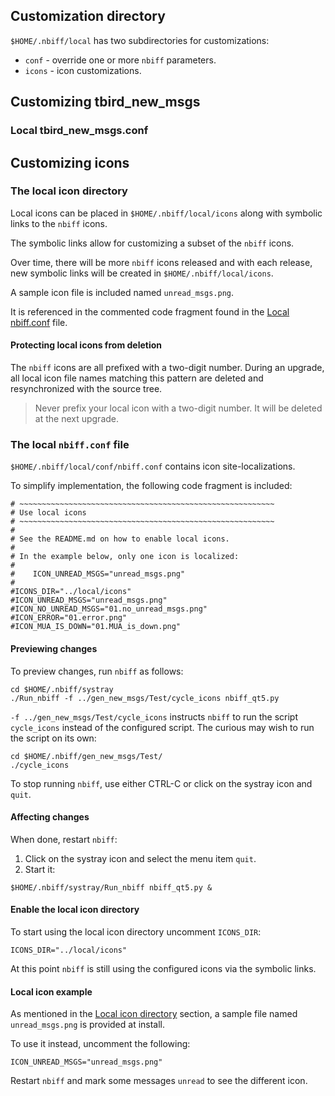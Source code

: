 ## Customization directory

`$HOME/.nbiff/local` has two subdirectories for customizations:

* `conf` - override one or more `nbiff` parameters.
* `icons` - icon customizations.

## Customizing tbird_new_msgs

### Local tbird_new_msgs.conf

## Customizing icons

### The local icon directory

Local icons can be placed in `$HOME/.nbiff/local/icons` along with
symbolic links to the `nbiff` icons.

The symbolic links allow for customizing a subset of the `nbiff`
icons.

Over time, there will be more `nbiff` icons released and with each
release, new symbolic links will be created in
`$HOME/.nbiff/local/icons`.

A sample icon file is included named `unread_msgs.png`.

It is referenced in the commented code fragment found in the [Local
nbiff.conf](#Local_nbiffconf) file.

#### Protecting local icons from deletion

The `nbiff` icons are all prefixed with a two-digit number.  During an
upgrade, all local icon file names matching this pattern are deleted
and resynchronized with the source tree.

> Never prefix your local icon with a two-digit number.  It will be
> deleted at the next upgrade.

### The local `nbiff.conf` file

`$HOME/.nbiff/local/conf/nbiff.conf` contains icon site-localizations.

To simplify implementation, the following code fragment is included:

```shell
# ~~~~~~~~~~~~~~~~~~~~~~~~~~~~~~~~~~~~~~~~~~~~~~~~~~~~~~~~~
# Use local icons
# ~~~~~~~~~~~~~~~~~~~~~~~~~~~~~~~~~~~~~~~~~~~~~~~~~~~~~~~~~
#
# See the README.md on how to enable local icons.
#
# In the example below, only one icon is localized:
#
#    ICON_UNREAD_MSGS="unread_msgs.png"
#
#ICONS_DIR="../local/icons"
#ICON_UNREAD_MSGS="unread_msgs.png"
#ICON_NO_UNREAD_MSGS="01.no_unread_msgs.png"
#ICON_ERROR="01.error.png"
#ICON_MUA_IS_DOWN="01.MUA_is_down.png"
```

#### Previewing changes

To preview changes, run `nbiff` as follows:

```shell
cd $HOME/.nbiff/systray
./Run_nbiff -f ../gen_new_msgs/Test/cycle_icons nbiff_qt5.py
```

`-f ../gen_new_msgs/Test/cycle_icons` instructs `nbiff` to run the
script `cycle_icons` instead of the configured script.  The curious
may wish to run the script on its own:

```shell
cd $HOME/.nbiff/gen_new_msgs/Test/
./cycle_icons
```

To stop running `nbiff`, use either CTRL-C or click on the systray
icon and `quit`.

#### Affecting changes

When done, restart `nbiff`:

1. Click on the systray icon and select the menu item `quit`.
2. Start it:

```shell
$HOME/.nbiff/systray/Run_nbiff nbiff_qt5.py &
```

#### Enable the local icon directory

To start using the local icon directory uncomment `ICONS_DIR`:

```shell
ICONS_DIR="../local/icons"
```

At this point `nbiff` is still using the configured
icons via the symbolic links.

#### Local icon example

As mentioned in the [Local icon directory](#local-icon-directory)
section, a sample file named `unread_msgs.png` is provided at
install.

To use it instead, uncomment the following:

```shell
ICON_UNREAD_MSGS="unread_msgs.png"
```

Restart `nbiff` and mark some messages `unread` to see the different icon.
